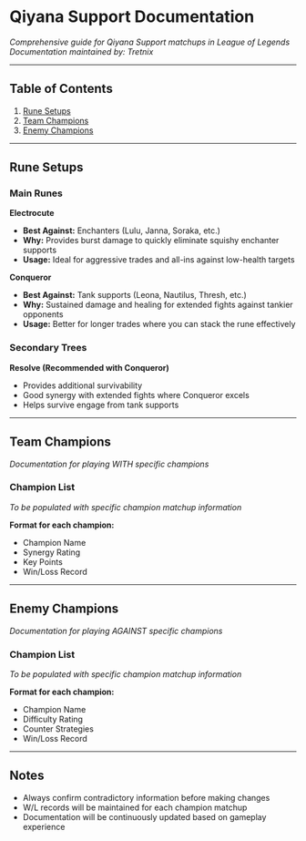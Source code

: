 # Qiyana Support Documentation

*Comprehensive guide for Qiyana Support matchups in League of Legends*  
*Documentation maintained by: Tretnix*

---

## Table of Contents

1. [Rune Setups](#rune-setups)
2. [Team Champions](#team-champions)
3. [Enemy Champions](#enemy-champions)

---

## Rune Setups

### Main Runes

**Electrocute**
- **Best Against:** Enchanters (Lulu, Janna, Soraka, etc.)
- **Why:** Provides burst damage to quickly eliminate squishy enchanter supports
- **Usage:** Ideal for aggressive trades and all-ins against low-health targets

**Conqueror** 
- **Best Against:** Tank supports (Leona, Nautilus, Thresh, etc.)
- **Why:** Sustained damage and healing for extended fights against tankier opponents
- **Usage:** Better for longer trades where you can stack the rune effectively

### Secondary Trees

**Resolve (Recommended with Conqueror)**
- Provides additional survivability
- Good synergy with extended fights where Conqueror excels
- Helps survive engage from tank supports

---

## Team Champions

*Documentation for playing WITH specific champions*

### Champion List
*To be populated with specific champion matchup information*

**Format for each champion:**
- Champion Name
- Synergy Rating
- Key Points
- Win/Loss Record

---

## Enemy Champions

*Documentation for playing AGAINST specific champions*

### Champion List
*To be populated with specific champion matchup information*

**Format for each champion:**
- Champion Name  
- Difficulty Rating
- Counter Strategies
- Win/Loss Record

---

## Notes

- Always confirm contradictory information before making changes
- W/L records will be maintained for each champion matchup
- Documentation will be continuously updated based on gameplay experience
